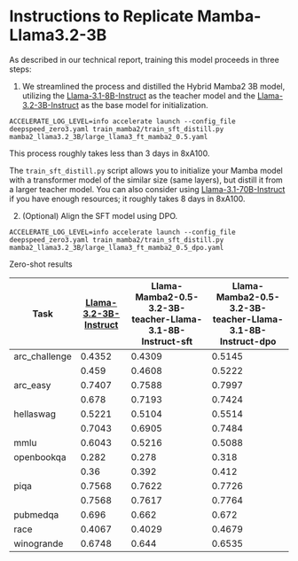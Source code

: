 # Instructions to Replicate Mamba-Llama3.2-3B

As described in our technical report, training this model proceeds in three steps:

1. We streamlined the process and distilled the Hybrid Mamba2 3B model, utilizing the [Llama-3.1-8B-Instruct](https://huggingface.co/meta-llama/Llama-3.1-8B-Instruct) as the teacher model and the [Llama-3.2-3B-Instruct](https://huggingface.co/meta-llama/Llama-3.2-3B-Instruct) as the base model for initialization.

```
ACCELERATE_LOG_LEVEL=info accelerate launch --config_file deepspeed_zero3.yaml train_mamba2/train_sft_distill.py mamba2_llama3.2_3B/large_llama3_ft_mamba2_0.5.yaml
```

This process roughly takes less than 3 days in 8xA100.

The ```train_sft_distill.py``` script allows you to initialize your Mamba model with a transformer model of the similar size (same layers), but distill it from a larger teacher model. You can also consider using [Llama-3.1-70B-Instruct](https://huggingface.co/meta-llama/Llama-3.1-70B-Instruct) if you have enough resources; it roughly takes 8 days in 8xA100.

2. (Optional) Align the SFT model using DPO.

```
ACCELERATE_LOG_LEVEL=info accelerate launch --config_file deepspeed_zero3.yaml train_mamba2/train_sft_distill.py mamba2_llama3.2_3B/large_llama3_ft_mamba2_0.5_dpo.yaml
```

Zero-shot results


| Task         | [Llama-3.2-3B-Instruct](https://huggingface.co/meta-llama/Llama-3.2-3B-Instruct) | Llama-Mamba2-0.5-3.2-3B-teacher-Llama-3.1-8B-Instruct-sft | Llama-Mamba2-0.5-3.2-3B-teacher-Llama-3.1-8B-Instruct-dpo |
|--------------|-----------------|--------------------------------------------------------------|------------------------------------------------------------------|
| arc_challenge| 0.4352          | 0.4309                                                       | 0.5145                                                          |
|              | 0.459           | 0.4608                                                       | 0.5222                                                          |
| arc_easy     | 0.7407          | 0.7588                                                       | 0.7997                                                          |
|              | 0.678           | 0.7193                                                       | 0.7424                                                          |
| hellaswag    | 0.5221          | 0.5104                                                       | 0.5514                                                          |
|              | 0.7043          | 0.6905                                                       | 0.7484                                                          |
| mmlu         | 0.6043          | 0.5216                                                       | 0.5088                                                          |
| openbookqa   | 0.282           | 0.278                                                        | 0.318                                                           |
|              | 0.36            | 0.392                                                        | 0.412                                                           |
| piqa         | 0.7568          | 0.7622                                                       | 0.7726                                                          |
|              | 0.7568          | 0.7617                                                       | 0.7764                                                          |
| pubmedqa     | 0.696           | 0.662                                                        | 0.672                                                           |
| race         | 0.4067          | 0.4029                                                       | 0.4679                                                          |
| winogrande   | 0.6748          | 0.644                                                        | 0.6535                                                          |


